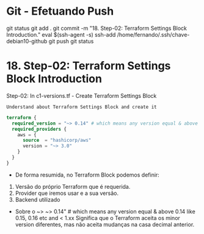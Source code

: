 
# ############################################################################
# ############################################################################
# ############################################################################
# Git - Efetuando Push

git status
git add .
git commit -m "18. Step-02: Terraform Settings Block Introduction."
eval $(ssh-agent -s)
ssh-add /home/fernando/.ssh/chave-debian10-github
git push
git status


# ############################################################################
# ############################################################################
# ############################################################################
# 18. Step-02: Terraform Settings Block Introduction

Step-02: In c1-versions.tf - Create Terraform Settings Block

    Understand about Terraform Settings Block and create it

~~~~tf
terraform {
  required_version = "~> 0.14" # which means any version equal & above 0.14 like 0.15, 0.16 etc and < 1.xx
  required_providers {
    aws = {
      source  = "hashicorp/aws"
      version = "~> 3.0"
    }
  }
}
~~~~


- De forma resumida, no Terraform Block podemos definir:
1. Versão do próprio Terraform que é requerida.
2. Provider que iremos usar e a sua versão.
3. Backend utilizado


- Sobre o ~>
~> 0.14" # which means any version equal & above 0.14 like 0.15, 0.16 etc and < 1.xx
Significa que o Terraform aceita os minor version diferentes, mas não aceita mudanças na casa decimal anterior.